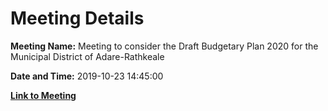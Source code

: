 # Meeting Details

**Meeting Name:** Meeting to consider the Draft Budgetary Plan 2020 for the Municipal District of Adare-Rathkeale

**Date and Time:** 2019-10-23 14:45:00

**[Link to Meeting](https://www.limerick.ie/council/whats-on/meeting-consider-draft-budgetary-plan-2020-municipal-district-adare-rathkeale)**
